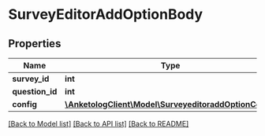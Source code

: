 # SurveyEditorAddOptionBody

## Properties
Name | Type | Description | Notes
------------ | ------------- | ------------- | -------------
**survey_id** | **int** | ID опроса | 
**question_id** | **int** | ID вопроса | 
**config** | [**\AnketologClient\Model\SurveyeditoraddOptionConfig**](SurveyeditoraddOptionConfig.md) |  | [optional] 

[[Back to Model list]](../README.md#documentation-for-models) [[Back to API list]](../README.md#documentation-for-api-endpoints) [[Back to README]](../README.md)



